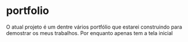 # portfolio
O atual projeto é um dentre vários portfólio que estarei construindo para demostrar os meus trabalhos.  Por enquanto apenas tem a tela inicial
